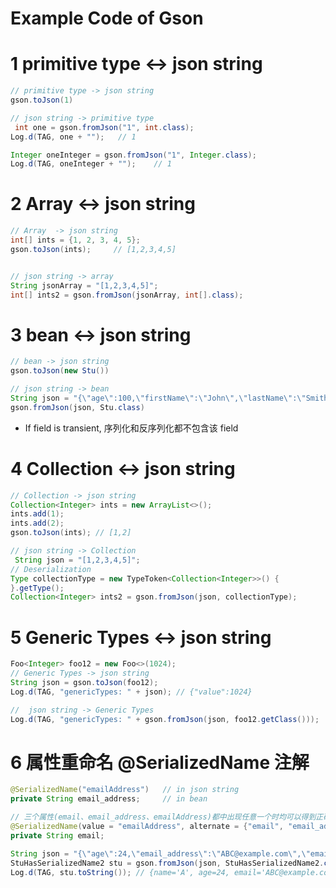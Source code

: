 # Example Code of Gson

# 1 primitive type <-> json string

```java
// primitive type -> json string
gson.toJson(1)

// json string -> primitive type
 int one = gson.fromJson("1", int.class);
Log.d(TAG, one + "");   // 1

Integer oneInteger = gson.fromJson("1", Integer.class);
Log.d(TAG, oneInteger + "");    // 1
```

# 2 Array <-> json string

```java
// Array  -> json string
int[] ints = {1, 2, 3, 4, 5};
gson.toJson(ints);     // [1,2,3,4,5]


// json string -> array
String jsonArray = "[1,2,3,4,5]";
int[] ints2 = gson.fromJson(jsonArray, int[].class);
```

# 3 bean <-> json string

```java
// bean -> json string
gson.toJson(new Stu())

// json string -> bean
String json = "{\"age\":100,\"firstName\":\"John\",\"lastName\":\"Smith\",\"sex\":\"male\"}";
gson.fromJson(json, Stu.class)
```

- If field is transient, 序列化和反序列化都不包含该 field

# 4 Collection <-> json string

```java
// Collection -> json string
Collection<Integer> ints = new ArrayList<>();
ints.add(1);
ints.add(2);
gson.toJson(ints); // [1,2]

// json string -> Collection
 String json = "[1,2,3,4,5]";
// Deserialization
Type collectionType = new TypeToken<Collection<Integer>>() {
}.getType();
Collection<Integer> ints2 = gson.fromJson(json, collectionType);

```

# 5 Generic Types <-> json string

```java
Foo<Integer> foo12 = new Foo<>(1024);
// Generic Types -> json string
String json = gson.toJson(foo12);
Log.d(TAG, "genericTypes: " + json); // {"value":1024}

//  json string -> Generic Types
Log.d(TAG, "genericTypes: " + gson.fromJson(json, foo12.getClass()));   // {value=1024.0}
```

# 6 属性重命名 @SerializedName 注解

```java
@SerializedName("emailAddress")   // in json string
private String email_address;     // in bean
```

```java
// 三个属性(email、email_address、emailAddress)都中出现任意一个时均可以得到正确的结果. 当多种情况同时出时，以最后一个出现的值为准
@SerializedName(value = "emailAddress", alternate = {"email", "email_address"})
private String email;

String json = "{\"age\":24,\"email_address\":\"ABC@example.com\",\"email\":\"ABC@example.com\",\"name\":\"A\"}";
StuHasSerializedName2 stu = gson.fromJson(json, StuHasSerializedName2.class);
Log.d(TAG, stu.toString()); // {name='A', age=24, email='ABC@example.com'}
```
